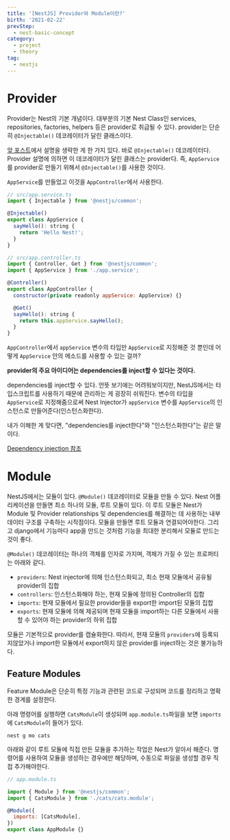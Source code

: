 ```yaml
---
title: '[NestJS] Provider와 Module이란?'
birth: '2021-02-22'
prevStep:
  - nest-basic-concept
category:
  - project
  - theory
tag:
  - nestjs
---
```


# Provider

Provider는 Nest의 기본 개념이다. 대부분의 기본 Nest Class인 services, repositories, factories, helpers 등은 provider로 취급될 수 있다. provider는 단순히 `@Injectable()` 데코레이터가 달린 클래스이다.

[앞 포스트](https://velog.io/@ordidxzero/nestjs-basic-concept)에서 설명을 생략한 게 한 가지 있다. 바로 `@Injectable()` 데코레이터다. Provider 설명에 의하면 이 데코레이터가 달린 클래스는 provider다. 즉, `AppService`를 provider로 만들기 위해서 `@Injectable()`를 사용한 것이다.

`AppService`를 만들었고 이것을 `AppController`에서 사용한다.

```js
// src/app.service.ts
import { Injectable } from '@nestjs/common';

@Injectable()
export class AppService {
  sayHello(): string {
    return 'Hello Nest!';
  }
}
```

```js
// src/app.controller.ts
import { Controller, Get } from '@nestjs/common';
import { AppService } from './app.service';

@Controller()
export class AppController {
  constructor(private readonly appService: AppService) {}

  @Get()
  sayHello(): string {
    return this.appService.sayHello();
  }
}
```

`AppController`에서 `appService` 변수의 타입만 `AppService`로 지정해준 것 뿐인데 어떻게 `AppService` 안의 메소드를 사용할 수 있는 걸까?

**provider의 주요 아이디어는 dependencies를 inject할 수 있다는 것이다.**

dependencies를 inject할 수 있다. 언뜻 보기에는 어려워보이지만, NestJS에서는 타입스크립트를 사용하기 때문에 관리하는 게 굉장히 쉬워진다. 변수의 타입을 `AppService`로 지정해줌으로써 Nest Injector가 `appService` 변수를 `AppService`의 인스턴스로 만들어준다(인스턴스화한다).

내가 이해한 게 맞다면, "dependencies를 inject한다"와 "인스턴스화한다"는 같은 말이다.

[Dependency injection 참조](https://docs.nestjs.com/providers#dependency-injection)

# Module

NestJS에서는 모듈이 있다. `@Module()` 데코레이터로 모듈을 만들 수 있다. Nest 어플리케이션을 만들면 최소 하나의 모듈, 루트 모듈이 있다. 이 루트 모듈은 Nest가 Module 및 Provider relationships 및 dependencies를 해결하는 데 사용하는 내부 데이터 구조를 구축하는 시작점이다. 모듈을 만들면 루트 모듈과 연결되어야한다. 그리고 django에서 기능마다 app을 만드는 것처럼 기능을 최대한 분리해서 모듈로 만드는 것이 좋다.

`@Module()` 데코레이터는 하나의 객체를 인자로 가지며, 객체가 가질 수 있는 프로퍼티는 아래와 같다.

- `providers`: Nest injector에 의해 인스턴스화되고, 최소 현재 모듈에서 공유될 provider의 집합
- `controllers`: 인스턴스화해야 하는, 현재 모듈에 정의된 Controller의 집합
- `imports`: 현재 모듈에서 필요한 provider들을 export한 import된 모듈의 집합
- `exports`: 현재 모듈에 의해 제공되며 현재 모듈을 import하는 다른 모듈에서 사용할 수 있어야 하는 provider의 하위 집합

모듈은 기본적으로 provider를 캡슐화한다. 따라서, 현재 모듈의 `providers`에 등록되지않았거나 import한 모듈에서 export하지 않은 provider를 inject하는 것은 불가능하다.

## Feature Modules

Feature Module은 단순히 특정 기능과 관련된 코드로 구성되며 코드를 정리하고 명확한 경계를 설정한다.

아래 명령어를 실행하면 `CatsModule`이 생성되며 `app.module.ts`파일을 보면 `imports`에 `CatsModule`이 들어가 있다.

```
nest g mo cats
```

아래와 같이 루트 모듈에 직접 만든 모듈을 추가하는 작업은 Nest가 알아서 해준다. 명령어를 사용하여 모듈을 생성하는 경우에만 해당하며, 수동으로 파일을 생성할 경우 직접 추가해야한다.

```js
// app.module.ts

import { Module } from '@nestjs/common';
import { CatsModule } from './cats/cats.module';

@Module({
  imports: [CatsModule],
})
export class AppModule {}
```
